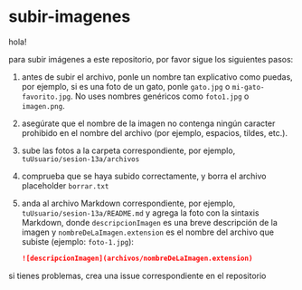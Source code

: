 # subir-imagenes

hola!

para subir imágenes a este repositorio, por favor sigue los siguientes pasos:

1. antes de subir el archivo, ponle un nombre tan explicativo como puedas, por ejemplo, si es una foto de un gato, ponle `gato.jpg` o `mi-gato-favorito.jpg`. No uses nombres genéricos como `foto1.jpg` o `imagen.png`.
1. asegúrate que el nombre de la imagen no contenga ningún caracter prohibido en el nombre del archivo (por ejemplo, espacios, tildes, etc.).
1. sube las fotos a la carpeta correspondiente, por ejemplo, `tuUsuario/sesion-13a/archivos`
1. comprueba que se haya subido correctamente, y borra el archivo placeholder `borrar.txt`
1. anda al archivo Markdown correspondiente, por ejemplo, `tuUsuario/sesion-13a/README.md` y agrega la foto con la sintaxis Markdown, donde `descripcionImagen` es una breve descripción de la imagen y `nombreDeLaImagen.extension` es el nombre del archivo que subiste (ejemplo: `foto-1.jpg`):

   ```markdown
   ![descripcionImagen](archivos/nombreDeLaImagen.extension)
   ```

si tienes problemas, crea una issue correspondiente en el repositorio
